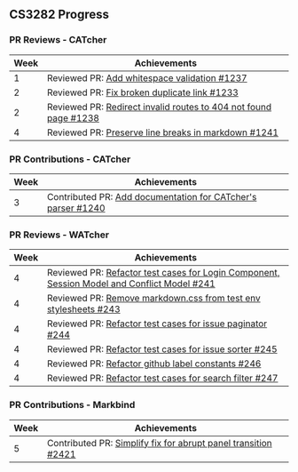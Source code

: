 ## CS3282 Progress

### PR Reviews - CATcher

| Week | Achievements |
| ---- | ------------ |
| 1 | Reviewed PR: [Add whitespace validation #1237](https://github.com/CATcher-org/CATcher/pull/1237) |
| 2 | Reviewed PR: [Fix broken duplicate link #1233](https://github.com/CATcher-org/CATcher/pull/1233) |
| 2 | Reviewed PR: [Redirect invalid routes to 404 not found page #1238](https://github.com/CATcher-org/CATcher/pull/1238) |
| 4 | Reviewed PR: [Preserve line breaks in markdown #1241](https://github.com/CATcher-org/CATcher/pull/1241) |

### PR Contributions - CATcher

| Week | Achievements |
| ---- | ------------ |
| 3 | Contributed PR: [Add documentation for CATcher's parser #1240](https://github.com/CATcher-org/CATcher/pull/1240) |

### PR Reviews - WATcher

| Week | Achievements |
| ---- | ------------ |
| 4 | Reviewed PR: [Refactor test cases for Login Component, Session Model and Conflict Model #241](https://github.com/CATcher-org/WATcher/pull/241) |
| 4 | Reviewed PR: [Remove markdown.css from test env stylesheets #243](https://github.com/CATcher-org/WATcher/pull/243) |
| 4 | Reviewed PR: [Refactor test cases for issue paginator #244](https://github.com/CATcher-org/WATcher/pull/244) |
| 4 | Reviewed PR: [Refactor test cases for issue sorter #245](https://github.com/CATcher-org/WATcher/pull/245) |
| 4 | Reviewed PR: [Refactor github label constants #246](https://github.com/CATcher-org/WATcher/pull/246) |
| 4 | Reviewed PR: [Refactor test cases for search filter #247](https://github.com/CATcher-org/WATcher/pull/247) |

### PR Contributions - Markbind

| Week | Achievements |
| ---- | ------------ |
| 5 | Contributed PR: [Simplify fix for abrupt panel transition #2421](https://github.com/MarkBind/markbind/pull/2421) |
